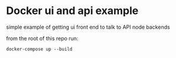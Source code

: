 
# Docker ui and api example


simple example of getting ui front end to talk to API node backends

from the root of this repo run:

```
docker-compose up --build
```